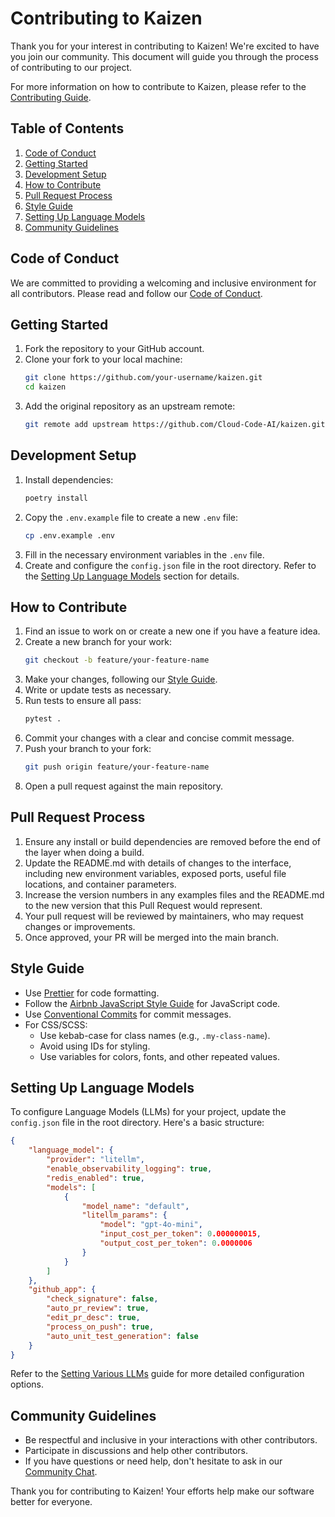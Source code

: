 # Contributing to Kaizen

Thank you for your interest in contributing to Kaizen! We're excited to have you join our community. This document will guide you through the process of contributing to our project.

For more information on how to contribute to Kaizen, please refer to the [Contributing Guide](https://kaizen-docs.cloudcode.ai/contributing/overview).

## Table of Contents

1. [Code of Conduct](#code-of-conduct)
2. [Getting Started](#getting-started)
3. [Development Setup](#development-setup)
4. [How to Contribute](#how-to-contribute)
5. [Pull Request Process](#pull-request-process)
6. [Style Guide](#style-guide)
7. [Setting Up Language Models](#setting-up-language-models)
8. [Community Guidelines](#community-guidelines)

## Code of Conduct

We are committed to providing a welcoming and inclusive environment for all contributors. Please read and follow our [Code of Conduct](https://kaizen-docs.cloudcode.ai/contributing/code_of_conduct).

## Getting Started

1. Fork the repository to your GitHub account.
2. Clone your fork to your local machine:
   ```bash
   git clone https://github.com/your-username/kaizen.git
   cd kaizen
   ```
3. Add the original repository as an upstream remote:
   ```bash
   git remote add upstream https://github.com/Cloud-Code-AI/kaizen.git
   ```

## Development Setup

1. Install dependencies:
   ```bash
   poetry install
   ```
2. Copy the `.env.example` file to create a new `.env` file:
   ```bash
   cp .env.example .env
   ```
3. Fill in the necessary environment variables in the `.env` file.
4. Create and configure the `config.json` file in the root directory. Refer to the [Setting Up Language Models](#setting-up-language-models) section for details.

## How to Contribute

1. Find an issue to work on or create a new one if you have a feature idea.
2. Create a new branch for your work:
   ```bash
   git checkout -b feature/your-feature-name
   ```
3. Make your changes, following our [Style Guide](#style-guide).
4. Write or update tests as necessary.
5. Run tests to ensure all pass:
   ```bash
   pytest .
   ```
6. Commit your changes with a clear and concise commit message.
7. Push your branch to your fork:
   ```bash
   git push origin feature/your-feature-name
   ```
8. Open a pull request against the main repository.

## Pull Request Process

1. Ensure any install or build dependencies are removed before the end of the layer when doing a build.
2. Update the README.md with details of changes to the interface, including new environment variables, exposed ports, useful file locations, and container parameters.
3. Increase the version numbers in any examples files and the README.md to the new version that this Pull Request would represent.
4. Your pull request will be reviewed by maintainers, who may request changes or improvements.
5. Once approved, your PR will be merged into the main branch.

## Style Guide

- Use [Prettier](https://prettier.io/) for code formatting.
- Follow the [Airbnb JavaScript Style Guide](https://github.com/airbnb/javascript) for JavaScript code.
- Use [Conventional Commits](https://www.conventionalcommits.org/) for commit messages.
- For CSS/SCSS:
  - Use kebab-case for class names (e.g., `.my-class-name`).
  - Avoid using IDs for styling.
  - Use variables for colors, fonts, and other repeated values.

## Setting Up Language Models

To configure Language Models (LLMs) for your project, update the `config.json` file in the root directory. Here's a basic structure:

```json
{
    "language_model": {
        "provider": "litellm",
        "enable_observability_logging": true,
        "redis_enabled": true,
        "models": [
            {
                "model_name": "default",
                "litellm_params": {
                    "model": "gpt-4o-mini",
                    "input_cost_per_token": 0.000000015,
                    "output_cost_per_token": 0.0000006
                }
            }
        ]
    },
    "github_app": {
        "check_signature": false,
        "auto_pr_review": true,
        "edit_pr_desc": true,
        "process_on_push": true,
        "auto_unit_test_generation": false
    }
}
```

Refer to the [Setting Various LLMs](https://kaizen-docs.cloudcode.ai/contributing/setting_various_llms) guide for more detailed configuration options.

## Community Guidelines

- Be respectful and inclusive in your interactions with other contributors.
- Participate in discussions and help other contributors.
- If you have questions or need help, don't hesitate to ask in our [Community Chat](https://discord.com/invite/zvYZukgeH2).

Thank you for contributing to Kaizen! Your efforts help make our software better for everyone.
